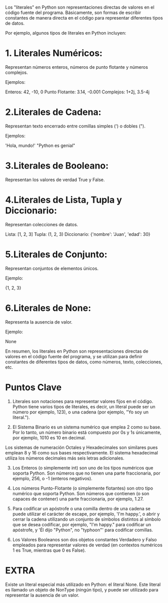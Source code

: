 Los "literales" en Python son representaciones directas de valores en el código fuente del programa. 
Básicamente, son formas de escribir constantes de manera directa en el código para representar diferentes tipos de datos.

Por ejemplo, algunos tipos de literales en Python incluyen:

# 1. Literales Numéricos: 
Representan números enteros, números de punto flotante y números complejos. 

Ejemplos:

Enteros: 42, -10, 0
Punto Flotante: 3.14, -0.001
Complejos: 1+2j, 3.5-4j

# 2.Literales de Cadena: 
Representan texto encerrado entre comillas simples (') o dobles ("). 

Ejemplos:

'Hola, mundo!'
"Python es genial"

# 3.Literales de Booleano: 
Representan los valores de verdad True y False.

# 4.Literales de Lista, Tupla y Diccionario: 
Representan colecciones de datos.

Lista: [1, 2, 3]
Tupla: (1, 2, 3)
Diccionario: {'nombre': 'Juan', 'edad': 30}

# 5.Literales de Conjunto: 
Representan conjuntos de elementos únicos. 

Ejemplo:

{1, 2, 3}

# 6.Literales de None: 
Representa la ausencia de valor. 

Ejemplo:

None

En resumen, los literales en Python son representaciones directas de valores en el código fuente del programa, 
y se utilizan para definir constantes de diferentes tipos de datos, como números, texto, colecciones, etc.

# Puntos Clave
1. Literales son notaciones para representar valores fijos en el código. Python tiene varios tipos de literales, es decir, 
un literal puede ser un número por ejemplo, 123), o una cadena (por ejemplo, "Yo soy un literal.").

2. El Sistema Binario es un sistema numérico que emplea 2 como su base. 
Por lo tanto, un número binario está compuesto por 0s y 1s únicamente, por ejemplo, 1010 es 10 en decimal.

Los sistemas de numeración Octales y Hexadecimales son similares pues emplean 8 y 16 como sus bases respectivamente. 
El sistema hexadecimal utiliza los números decimales más seis letras adicionales.

3. Los Enteros (o simplemente int) son uno de los tipos numéricos que soporta Python. 
Son números que no tienen una parte fraccionaria, por ejemplo, 256, o -1 (enteros negativos).

4. Los números Punto-Flotante (o simplemente flotantes) son otro tipo numérico que soporta Python. 
Son números que contienen (o son capaces de contener) una parte fraccionaria, por ejemplo, 1.27.

5. Para codificar un apóstrofe o una comilla dentro de una cadena se puede utilizar el carácter de escape, por ejemplo,
'I\'m happy.', o abrir y cerrar la cadena utilizando un conjunto de símbolos distintos al símbolo que se desea codificar, por ejemplo, 
"I'm happy." para codificar un apóstrofe, y 'Él dijo "Python", no "typhoon"' para codificar comillas.

6. Los Valores Booleanos son dos objetos constantes Verdadero y Falso empleados para representar valores de verdad 
(en contextos numéricos 1 es True, mientras que 0 es False).

# EXTRA

Existe un literal especial más utilizado en Python: el literal None. 
Este literal es llamado un objeto de NonType (ningún tipo), y puede ser utilizado para representar la ausencia de un valor.